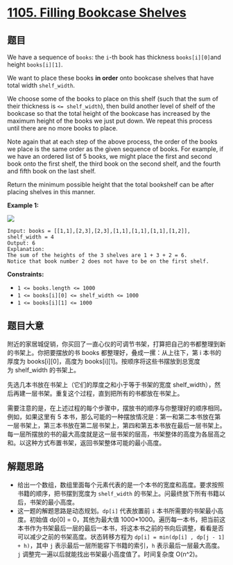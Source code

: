# [1105. Filling Bookcase Shelves](https://leetcode.com/problems/filling-bookcase-shelves/)


## 题目

We have a sequence of `books`: the `i`-th book has thickness `books[i][0]`and height `books[i][1]`.

We want to place these books **in order** onto bookcase shelves that have total width `shelf_width`.

We choose some of the books to place on this shelf (such that the sum of their thickness is `<= shelf_width`), then build another level of shelf of the bookcase so that the total height of the bookcase has increased by the maximum height of the books we just put down. We repeat this process until there are no more books to place.

Note again that at each step of the above process, the order of the books we place is the same order as the given sequence of books. For example, if we have an ordered list of 5 books, we might place the first and second book onto the first shelf, the third book on the second shelf, and the fourth and fifth book on the last shelf.

Return the minimum possible height that the total bookshelf can be after placing shelves in this manner.

**Example 1:**

![](https://assets.leetcode-cn.com/aliyun-lc-upload/uploads/2019/06/28/shelves.png)

    Input: books = [[1,1],[2,3],[2,3],[1,1],[1,1],[1,1],[1,2]], shelf_width = 4
    Output: 6
    Explanation:
    The sum of the heights of the 3 shelves are 1 + 3 + 2 = 6.
    Notice that book number 2 does not have to be on the first shelf.

**Constraints:**

- `1 <= books.length <= 1000`
- `1 <= books[i][0] <= shelf_width <= 1000`
- `1 <= books[i][1] <= 1000`

## 题目大意

附近的家居城促销，你买回了一直心仪的可调节书架，打算把自己的书都整理到新的书架上。你把要摆放的书 books 都整理好，叠成一摞：从上往下，第 i 本书的厚度为 books[i][0]，高度为 books[i][1]。按顺序将这些书摆放到总宽度为 shelf\_width 的书架上。

先选几本书放在书架上（它们的厚度之和小于等于书架的宽度 shelf_width），然后再建一层书架。重复这个过程，直到把所有的书都放在书架上。

需要注意的是，在上述过程的每个步骤中，摆放书的顺序与你整理好的顺序相同。 例如，如果这里有 5 本书，那么可能的一种摆放情况是：第一和第二本书放在第一层书架上，第三本书放在第二层书架上，第四和第五本书放在最后一层书架上。每一层所摆放的书的最大高度就是这一层书架的层高，书架整体的高度为各层高之和。以这种方式布置书架，返回书架整体可能的最小高度。



## 解题思路

- 给出一个数组，数组里面每个元素代表的是一个本书的宽度和高度。要求按照书籍的顺序，把书摆到宽度为 `shelf_width` 的书架上。问最终放下所有书籍以后，书架的最小高度。
- 这一题的解题思路是动态规划。`dp[i]` 代表放置前 `i` 本书所需要的书架最小高度。初始值 dp[0] = 0，其他为最大值 1000*1000。遍历每一本书，把当前这本书作为书架最后一层的最后一本书，将这本书之前的书向后调整，看看是否可以减少之前的书架高度。状态转移方程为 `dp[i] = min(dp[i] , dp[j - 1] + h)`，其中 `j` 表示最后一层所能容下书籍的索引，`h` 表示最后一层最大高度。`j` 调整完一遍以后就能找出书架最小高度值了。时间复杂度 O(n^2)。